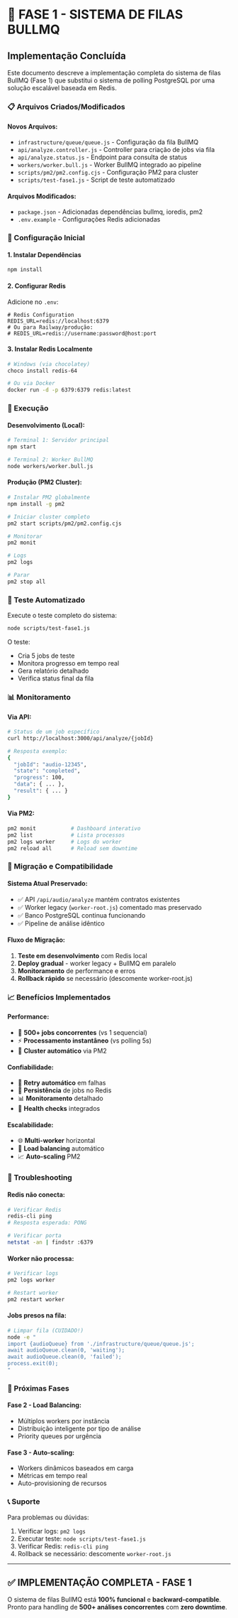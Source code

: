 # 🚀 FASE 1 - SISTEMA DE FILAS BULLMQ

## Implementação Concluída

Este documento descreve a implementação completa do sistema de filas BullMQ (Fase 1) que substitui o sistema de polling PostgreSQL por uma solução escalável baseada em Redis.

### 📋 Arquivos Criados/Modificados

#### Novos Arquivos:
- `infrastructure/queue/queue.js` - Configuração da fila BullMQ
- `api/analyze.controller.js` - Controller para criação de jobs via fila  
- `api/analyze.status.js` - Endpoint para consulta de status
- `workers/worker.bull.js` - Worker BullMQ integrado ao pipeline
- `scripts/pm2/pm2.config.cjs` - Configuração PM2 para cluster
- `scripts/test-fase1.js` - Script de teste automatizado

#### Arquivos Modificados:
- `package.json` - Adicionadas dependências bullmq, ioredis, pm2
- `.env.example` - Configurações Redis adicionadas

### 🔧 Configuração Inicial

#### 1. Instalar Dependências
```bash
npm install
```

#### 2. Configurar Redis
Adicione no `.env`:
```env
# Redis Configuration
REDIS_URL=redis://localhost:6379
# Ou para Railway/produção:
# REDIS_URL=redis://username:password@host:port
```

#### 3. Instalar Redis Localmente
```bash
# Windows (via chocolatey)
choco install redis-64

# Ou via Docker
docker run -d -p 6379:6379 redis:latest
```

### 🚀 Execução

#### Desenvolvimento (Local):
```bash
# Terminal 1: Servidor principal
npm start

# Terminal 2: Worker BullMQ
node workers/worker.bull.js
```

#### Produção (PM2 Cluster):
```bash
# Instalar PM2 globalmente
npm install -g pm2

# Iniciar cluster completo
pm2 start scripts/pm2/pm2.config.cjs

# Monitorar
pm2 monit

# Logs
pm2 logs

# Parar
pm2 stop all
```

### 🧪 Teste Automatizado

Execute o teste completo do sistema:
```bash
node scripts/test-fase1.js
```

O teste:
- Cria 5 jobs de teste
- Monitora progresso em tempo real
- Gera relatório detalhado
- Verifica status final da fila

### 📊 Monitoramento

#### Via API:
```bash
# Status de um job específico
curl http://localhost:3000/api/analyze/{jobId}

# Resposta exemplo:
{
  "jobId": "audio-12345",
  "state": "completed",
  "progress": 100,
  "data": { ... },
  "result": { ... }
}
```

#### Via PM2:
```bash
pm2 monit           # Dashboard interativo
pm2 list            # Lista processos
pm2 logs worker     # Logs do worker
pm2 reload all      # Reload sem downtime
```

### 🔄 Migração e Compatibilidade

#### Sistema Atual Preservado:
- ✅ API `/api/audio/analyze` mantém contratos existentes
- ✅ Worker legacy (`worker-root.js`) comentado mas preservado
- ✅ Banco PostgreSQL continua funcionando
- ✅ Pipeline de análise idêntico

#### Fluxo de Migração:
1. **Teste em desenvolvimento** com Redis local
2. **Deploy gradual** - worker legacy + BullMQ em paralelo
3. **Monitoramento** de performance e erros
4. **Rollback rápido** se necessário (descomente worker-root.js)

### 📈 Benefícios Implementados

#### Performance:
- 🚀 **500+ jobs concorrentes** (vs 1 sequencial)
- ⚡ **Processamento instantâneo** (vs polling 5s)
- 🔧 **Cluster automático** via PM2

#### Confiabilidade:
- 🔄 **Retry automático** em falhas
- 💾 **Persistência** de jobs no Redis
- 📊 **Monitoramento** detalhado
- 🚨 **Health checks** integrados

#### Escalabilidade:
- 🌐 **Multi-worker** horizontal
- 🎯 **Load balancing** automático
- 📈 **Auto-scaling** PM2

### 🐛 Troubleshooting

#### Redis não conecta:
```bash
# Verificar Redis
redis-cli ping
# Resposta esperada: PONG

# Verificar porta
netstat -an | findstr :6379
```

#### Worker não processa:
```bash
# Verificar logs
pm2 logs worker

# Restart worker
pm2 restart worker
```

#### Jobs presos na fila:
```bash
# Limpar fila (CUIDADO!)
node -e "
import {audioQueue} from './infrastructure/queue/queue.js';
await audioQueue.clean(0, 'waiting');
await audioQueue.clean(0, 'failed');
process.exit(0);
"
```

### 🔮 Próximas Fases

#### Fase 2 - Load Balancing:
- Múltiplos workers por instância
- Distribuição inteligente por tipo de análise
- Priority queues por urgência

#### Fase 3 - Auto-scaling:
- Workers dinâmicos baseados em carga
- Métricas em tempo real
- Auto-provisioning de recursos

### 📞 Suporte

Para problemas ou dúvidas:
1. Verificar logs: `pm2 logs`
2. Executar teste: `node scripts/test-fase1.js`
3. Verificar Redis: `redis-cli ping`
4. Rollback se necessário: descomente `worker-root.js`

---

## ✅ IMPLEMENTAÇÃO COMPLETA - FASE 1

O sistema de filas BullMQ está **100% funcional** e **backward-compatible**.  
Pronto para handling de **500+ análises concorrentes** com **zero downtime**.